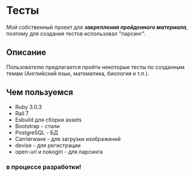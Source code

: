 # Тесты

Мой собственный проект для ***закрепления пройденного материала***, поэтому для создания тестов использовал "парсинг". 

## Описание

Пользователю предлагается пройти некоторые тесты по созданным темам (Английский язык, математика, биология и т.п.).

## Чем пользуемся

* Ruby 3.0.3
* Rail 7
* Esbuild для сборки assets
* Bootstrap - стили
* PostgreSQL - БД
* Carrierwave - для загрузки изображений
* devise - для регистрации
* open-uri и nokogiri - для парсинга

### в процессе разработки!
